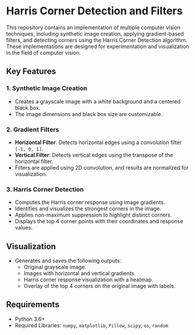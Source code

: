# Harris Corner Detection and Filters

This repository contains an implementation of multiple computer vision techniques, including synthetic image creation, applying gradient-based filters, and detecting corners using the Harris Corner Detection algorithm. These implementations are designed for experimentation and visualization in the field of computer vision.

## Key Features

### 1. Synthetic Image Creation
- Creates a grayscale image with a white background and a centered black box.
- The image dimensions and black box size are customizable.

### 2. Gradient Filters
- **Horizontal Filter**: Detects horizontal edges using a convolution filter `[-1, 0, 1]`.
- **Vertical Filter**: Detects vertical edges using the transpose of the horizontal filter.
- Filters are applied using 2D convolution, and results are normalized for visualization.

### 3. Harris Corner Detection
- Computes the Harris corner response using image gradients.
- Identifies and visualizes the strongest corners in the image.
- Applies non-maximum suppression to highlight distinct corners.
- Displays the top 4 corner points with their coordinates and response values.

## Visualization
- Generates and saves the following outputs:
  - Original grayscale image.
  - Images with horizontal and vertical gradients.
  - Harris corner response visualization with a heatmap.
  - Overlay of the top 4 corners on the original image with labels.

## Requirements
- Python 3.6+
- Required Libraries: `numpy`, `matplotlib`, `Pillow`, `scipy`, `os`, `random`
